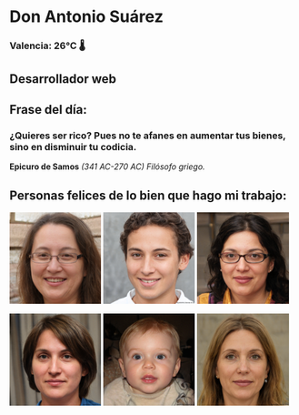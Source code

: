 # Don Antonio Suárez
### Valencia:  26°C 🌡️
## Desarrollador web
## Frase del día:
<!-- START QUOTE -->
### ¿Quieres ser rico? Pues no te afanes en aumentar tus bienes, sino en disminuir tu codicia.
**Epicuro de Samos** *(341 AC-270 AC) Filósofo griego.*
<!-- END QUOTE -->






## Personas felices de lo bien que hago mi trabajo:

<p float="left">
  <img src="src/image_0.png" width="32%" />
  <img src="src/image_1.png" width="32%" /> 
  <img src="src/image_2.png" width="32%" />
</p>
<p float="left">
  <img src="src/image_3.png" width="32%" />
  <img src="src/image_4.png" width="32%" /> 
  <img src="src/image_5.png" width="32%" />
</p>